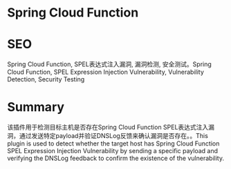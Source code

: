 # Spring Cloud Function
# SEO
Spring Cloud Function, SPEL表达式注入漏洞, 漏洞检测, 安全测试。Spring Cloud Function, SPEL Expression Injection Vulnerability, Vulnerability Detection, Security Testing
# Summary
该插件用于检测目标主机是否存在Spring Cloud Function SPEL表达式注入漏洞，通过发送特定payload并验证DNSLog反馈来确认漏洞是否存在。。This plugin is used to detect whether the target host has Spring Cloud Function SPEL Expression Injection Vulnerability by sending a specific payload and verifying the DNSLog feedback to confirm the existence of the vulnerability.
